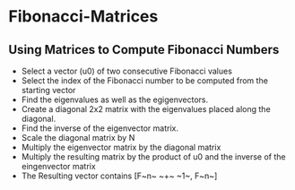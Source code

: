 # Fibonacci-Matrices

## Using Matrices to Compute Fibonacci Numbers

- Select a vector (u0) of two consecutive Fibonacci values
- Select the index of the Fibonacci number to be computed from the starting vector
- Find the eigenvalues as well as the egigenvectors. 
- Create a diagonal 2x2 matrix with the eigenvalues placed along the diagonal. 
- Find the inverse of the eigenvector matrix. 
- Scale the diagonal matrix by N
- Multiply the eigenvector matrix by the diagonal matrix
- Multiply the resulting matrix by the product of u0 and the inverse of the eingenvector matrix
- The Resulting vector contains [F~n~ ~+~ ~1~, F~n~]